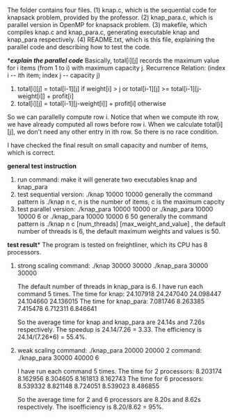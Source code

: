 The folder contains four files. 
(1) knap.c, which is the sequential code for knapsack problem, provided by the professor.
(2) knap_para.c, which is parallel version in OpenMP for knapsack problem.
(3) makefile, which compiles knap.c and knap_para.c, generating executable knap and knap_para respectively.
(4) README.txt, which is this file, explaining the parallel code and describing how to test the code.


**********explain the parallel code*********
Basically, total[i][j] records the maximum value for i items (from 1 to i) with maximum capacity j.
Recurrence Relation:
  (index i -- ith item; index j -- capacity j)
  1. total[i][j] = total[i-1][j] if weight[i] > j or total[i-1][j] >= total[i-1][j-weight[i]] + profit[i]
  2. total[i][j] = total[i-1][j-weight[i]] + profit[i]    otherwise

  So we can parallelly compute row i. Notice that when we compute ith row, we have already computed all rows before row i. When we calculate total[i][j], we don't need any other entry in ith row. So there is no race condition.

  I have checked the final result on small capacity and number of items, which is correct. 


**********general test instruction**********
1. run command: make
   it will generate two executables knap and knap_para
2. test sequential version: ./knap 10000 10000
   generally the command pattern is ./knap n c,
   n is the number of items, c is the maximum capcity
3. test parallel version: ./knap_para 10000 10000
                       or ./knap_para 10000 10000 6
                       or ./knap_para 10000 10000 6 50
   generally the command pattern is ./knap n c [num_threads] [max_weight_and_value] ,
   the default number of threads is 6,
   the default maximum weights and values is 50.




****************test result*****************
The program is tested on freightliner, which its CPU has 8 processors. 
1. strong scaling
   command: ./knap 30000 30000
            ./knap_para 30000 30000
   
   The default number of threads in knap_para is 6.
   I have run each command 5 times. 
   The time for knap:     24.107918  24.247040  24.098447  24.104660  24.136015
   The time for knap_para: 7.081746   8.263385   7.415478   6.712311   6.846641

   So the average time for knap and knap_para are 24.14s and 7.26s respectively.
   The speedup is 24.14/7.26 = 3.33.
   The efficiency is 24.14/(7.26*6) = 55.4%.

2. weak scaling
   command: ./knap_para 20000 20000 2
   command: ./knap_para 30000 40000 6
   
   I have run each command 5 times. 
   The time for 2 processors: 8.203174  8.162956  8.304605  8.161813  8.162743
   The time for 6 processors: 8.539332  8.821148  8.724051  8.539023  8.486855

   So the average time for 2 and 6 processors are 8.20s and 8.62s respectively. 
   The isoefficiency is 8.20/8.62 = 95%.
